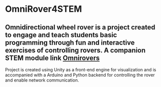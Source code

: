 # OmniRover4STEM

Omnidirectional wheel rover is a project created to engage and teach students basic programming through fun and interactive exercises of controlling rovers. A companion STEM module link [Omnirovers](https://tinyurl.com/omnirover)
---

Project is created using Unity as a front-end engine for visualization and is accompanied with a Arduino and Python backend for controlling the rover and enable network communication. 